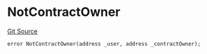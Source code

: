 # NotContractOwner
[Git Source](https://github.com/thrackle-io/tron/blob/12b8f8795779c791ed3113763e21492860614b51/src/protocol/economic/ruleProcessor/RuleProcessorDiamondLib.sol)


```solidity
error NotContractOwner(address _user, address _contractOwner);
```

